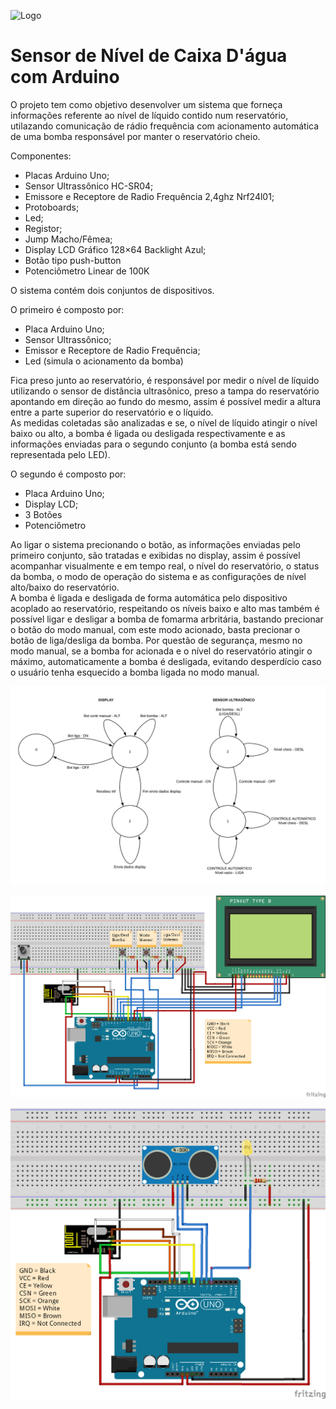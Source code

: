                             
![Logo](https://user-images.githubusercontent.com/40214038/63216360-4d2ae000-c10a-11e9-9053-66f0a1c93a1a.png)
# Sensor de Nível de Caixa D'água com Arduino

  O projeto tem como objetivo desenvolver um sistema que forneça informações referente ao nível de líquido contido num reservatório, utilazando comunicação de rádio frequência com acionamento automática de uma bomba responsável por manter o reservatório cheio.

Componentes:
- Placas Arduino Uno; 
- Sensor Ultrassônico HC-SR04;
- Emissore e Receptore de Radio Frequência 2,4ghz Nrf24l01;
- Protoboards;
- Led;
- Registor;
- Jump Macho/Fêmea;
- Display LCD Gráfico 128×64 Backlight Azul;
- Botão tipo push-button
- Potenciômetro Linear de 100K  

O sistema contém dois conjuntos de dispositivos.

O primeiro é composto por:
  - Placa Arduino Uno;
  - Sensor Ultrassônico;
  - Emissor e Receptore de Radio Frequência;
  - Led (simula o acionamento da bomba)
  
  <p>Fica preso junto ao reservatório, é responsável por medir o nível de líquido utilizando o sensor de distância ultrasônico, preso a tampa do reservatório apontando em direção ao fundo do mesmo, assim é possível medir a altura entre a parte superior do reservatório e o líquido.<br \> 
  As medidas coletadas são analizadas e se, o nível de líquido atingir o nível baixo ou alto, a bomba é ligada ou desligada respectivamente e as informações enviadas para o segundo conjunto (a bomba está sendo representada pelo LED).

O segundo é composto por:
  - Placa Arduino Uno;
  - Display LCD;
  - 3 Botões
  - Potenciômetro
  
 <p>Ao ligar o sistema precionando o botão, as informações enviadas pelo primeiro conjunto, são tratadas e exibidas no display, assim é possível acompanhar visualmente e em tempo real, o nível do reservatório, o status da bomba, o modo de operação do sistema e as configurações de nível alto/baixo do reservatório.<br \>
  A bomba é ligada e desligada de forma automática pelo dispositivo acoplado ao reservatório, respeitando os níveis baixo e alto mas também é possível ligar e desligar a bomba de fomarma arbritária, bastando precionar o botão do modo manual, com este modo acionado, basta precionar o botão de liga/desliga da bomba.
  Por questão de segurança, mesmo no modo manual, se a bomba for acionada e o nível do reservatório atingir o máximo, automaticamente a bomba é desligada, evitando desperdício caso o usuário tenha esquecido a bomba ligada no modo manual.


![MaqEstadoLogo](https://github.com/AndreSalgueiro/SE/blob/master/Projeto%20Final/Medidor%20de%20Nivel%20Caixa%20Dagua/Imagens/Maquina_Estado.png)

![Display](https://github.com/AndreSalgueiro/SE/blob/master/Projeto%20Final/Medidor%20de%20Nivel%20Caixa%20Dagua/Imagens/Representacao%20Grafica%20-%20Display_bb.png)

![SensorUltrasonico](https://github.com/AndreSalgueiro/SE/blob/master/Projeto%20Final/Medidor%20de%20Nivel%20Caixa%20Dagua/Imagens/Representacao%20Grafica%20-%20Sensor%20Ultrasonico_bb.png)
